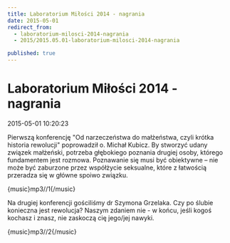 ```yaml
---
title: Laboratorium Miłości 2014 - nagrania
date: 2015-05-01
redirect_from: 
  - laboratorium-milosci-2014-nagrania
  - 2015/2015.05.01-laboratorium-milosci-2014-nagrania

published: true
---
```




# Laboratorium Miłości 2014 - nagrania

<time>2015-05-01 10:20:23</time>


Pierwszą konferencję "Od narzeczeństwa do małżeństwa, czyli krótka historia rewolucji" poprowadził o. Michał Kubicz. By stworzyć udany związek małżeński, potrzeba głębokiego poznania drugiej osoby, którego fundamentem jest rozmowa. Poznawanie się musi być obiektywne – nie może być zaburzone przez współżycie seksualne, które z łatwością przeradza się w główne spoiwo związku. 


{music}mp3//1{/music}


Na drugiej konferencji gościliśmy dr Szymona Grzelaka. Czy po ślubie konieczna jest rewolucja? Naszym zdaniem nie - w końcu, jeśli kogoś kochasz i znasz, nie zaskoczą cię jego/jej nawyki.


{music}mp3//2{/music}


<!--{{json:{"created_date":"2015-05-01 10:20:23","publish_down":"0000-00-00 00:00:00","id":"5434"}}}-->